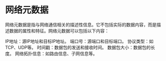 # 网络元数据

网络元数据是指与网络通信相关的描述性信息。它不包括实际的数据内容，而是描述数据的属性和特征。网络元数据可以包括以下内容：

IP地址：源IP地址和目标IP地址。
端口号：源端口和目标端口。
协议类型：如TCP、UDP等。
时间戳：数据包的发送和接收时间。
数据包大小：数据包的长度。
网络拓扑信息：如路由信息、子网信息等。
